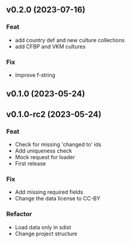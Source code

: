 ## v0.2.0 (2023-07-16)

### Feat

- add country def and new culture collections
- add CFBP and VKM cultures

### Fix

- Improve f-string

## v0.1.0 (2023-05-24)

## v0.1.0-rc2 (2023-05-24)

### Feat

- Check for missing 'changed to' ids
- Add uniqueness check
- Mock request for loader
- First release

### Fix

- Add missing required fields
- Change the data license to CC-BY

### Refactor

- Load data only in sdist
- Change project structure
